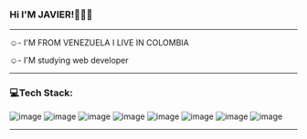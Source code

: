 ### Hi I'M JAVIER!👋💢❌
___________________________________________________________________________

☺️- I'M FROM VENEZUELA  I LIVE IN COLOMBIA 

☺️-  I'M  studying  web developer
______________________________________________________________________________


### 💻Tech Stack:



![image](https://user-images.githubusercontent.com/126806392/222619354-bc5516a4-04c4-4fcc-8318-98de76ddb1d8.png)
![image](https://user-images.githubusercontent.com/126806392/222619368-b2251957-9b45-42a7-81cc-31a1cfb2fdea.png)
![image](https://user-images.githubusercontent.com/126806392/222621179-670a2bea-6cc9-4d4f-9b0c-a3fed604d9c9.png)
![image](https://user-images.githubusercontent.com/126806392/222621256-634bcd35-758c-49b7-9dc0-e835c5c421fc.png)
![image](https://user-images.githubusercontent.com/126806392/222621434-b6f44a78-8f4a-4bdc-afc0-192096823f9e.png)
![image](https://user-images.githubusercontent.com/126806392/222621461-7089b665-1679-434b-af42-cc27b3fdbf81.png)
![image](https://user-images.githubusercontent.com/126806392/222621481-af5c13b3-cb18-488c-bad4-0aa0b5d9d69a.png)
![image](https://user-images.githubusercontent.com/126806392/222621514-feaf4627-763b-4c19-ab33-b8099223448e.png)
________

